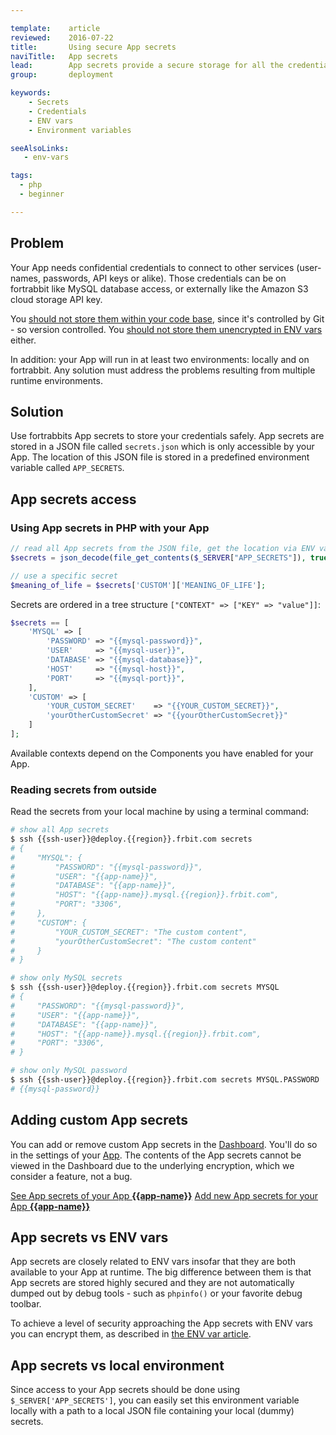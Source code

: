 ```yaml
---

template:    article
reviewed:    2016-07-22
title:       Using secure App secrets
naviTitle:   App secrets
lead:        App secrets provide a secure storage for all the credentials your App needs to run.
group:       deployment

keywords:
    - Secrets
    - Credentials
    - ENV vars
    - Environment variables

seeAlsoLinks:
   - env-vars

tags:
  - php
  - beginner

---
```


## Problem

Your App needs confidential credentials to connect to other services (user-names, passwords, API keys or alike). Those credentials can be on fortrabbit like MySQL database access, or externally like the Amazon S3 cloud storage API key.

You [should not store them within your code base](//blog.fortrabbit.com/how-to-keep-a-secret#not-in-git), since it's controlled by Git - so version controlled. You [should not store them unencrypted in ENV vars](//blog.fortrabbit.com/how-to-keep-a-secret#not-in-an-env-var-either-) either.

In addition: your App will run in at least two environments: locally and on fortrabbit. Any solution must address the problems resulting from multiple runtime environments.

## Solution

Use fortrabbits App secrets to store your credentials safely. App secrets are stored in a JSON file called `secrets.json` which is only accessible by your App. The location of this JSON file is stored in a predefined environment variable called `APP_SECRETS`.

## App secrets access

### Using App secrets in PHP with your App

```php
// read all App secrets from the JSON file, get the location via ENV var
$secrets = json_decode(file_get_contents($_SERVER["APP_SECRETS"]), true);

// use a specific secret
$meaning_of_life = $secrets['CUSTOM']['MEANING_OF_LIFE'];
```

Secrets are ordered in a tree structure `["CONTEXT" => ["KEY" => "value"]]`:

```php
$secrets == [
    'MYSQL' => [
        'PASSWORD' => "{{mysql-password}}",
        'USER'     => "{{mysql-user}}",
        'DATABASE' => "{{mysql-database}}",
        'HOST'     => "{{mysql-host}}",
        'PORT'     => "{{mysql-port}}",
    ],
    'CUSTOM' => [
        'YOUR_CUSTOM_SECRET'    => "{{YOUR_CUSTOM_SECRET}}",
        'yourOtherCustomSecret' => "{{yourOtherCustomSecret}}"
    ]
];
```

Available contexts depend on the Components you have enabled for your App. 


### Reading secrets from outside

Read the secrets from your local machine by using a terminal command:

```bash
# show all App secrets
$ ssh {{ssh-user}}@deploy.{{region}}.frbit.com secrets
# {
#     "MYSQL": {
#         "PASSWORD": "{{mysql-password}}",
#         "USER": "{{app-name}}",
#         "DATABASE": "{{app-name}}",
#         "HOST": "{{app-name}}.mysql.{{region}}.frbit.com",
#         "PORT": "3306",
#     },
#     "CUSTOM": {
#         "YOUR_CUSTOM_SECRET": "The custom content",
#         "yourOtherCustomSecret": "The custom content"
#     }
# }

# show only MySQL secrets
$ ssh {{ssh-user}}@deploy.{{region}}.frbit.com secrets MYSQL
# {
#     "PASSWORD": "{{mysql-password}}",
#     "USER": "{{app-name}}",
#     "DATABASE": "{{app-name}}",
#     "HOST": "{{app-name}}.mysql.{{region}}.frbit.com",
#     "PORT": "3306",
# }

# show only MySQL password
$ ssh {{ssh-user}}@deploy.{{region}}.frbit.com secrets MYSQL.PASSWORD
# {{mysql-password}}
```


## Adding custom App secrets

You can add or remove custom App secrets in the [Dashboard](dashboard). You'll do so in the settings of your [App](app). The contents of the App secrets cannot be viewed in the Dashboard due to the underlying encryption, which we consider a feature, not a bug.

<div markdown="1" data-user="known">

[See App secrets of your App **{{app-name}}**](https://dashboard.fortrabbit.com/apps/{{app-name}}/secrets)
[Add new App secrets for your App **{{app-name}}**](https://dashboard.fortrabbit.com/apps/{{app-name}}/secrets/new)

</div>


## App secrets vs ENV vars

App secrets are closely related to ENV vars insofar that they are both available to your App at runtime. The big difference between them is that App secrets are stored highly secured and they are not automatically dumped out by debug tools - such as `phpinfo()` or your favorite debug toolbar.

To achieve a level of security approaching the App secrets with ENV vars you can encrypt them, as described in [the ENV var article](env-vars#toc-env-vars-vs-security).

## App secrets vs local environment

Since access to your App secrets should be done using `$_SERVER['APP_SECRETS']`, you can easily set this environment variable locally with a path to a local JSON file containing your local (dummy) secrets.
